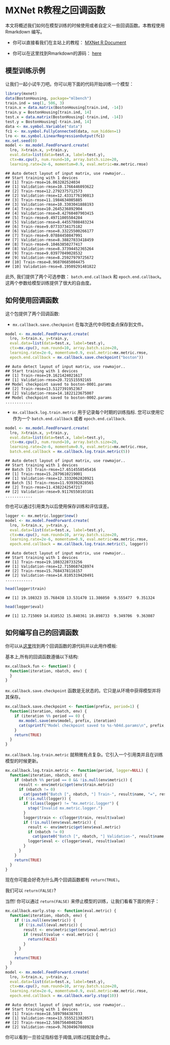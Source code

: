 # MXNet R教程之回调函数

本文将概述我们如何在模型训练的时候使用或者自定义一些回调函数。本教程使用 Rmarkdown 编写。

- 你可以直接看我们在主站上的教程： [MXNet R Document](http://mxnet.io/api/r/CallbackFunctionTutorial.html)

- 你可以在这里找到Rmarkdown的源码： [here](https://github.com/dmlc/mxnet/blob/master/R-package/vignettes/CallbackFunctionTutorial.Rmd)

## 模型训练示例

让我们一起小试牛刀吧。你可以用下面的代码开始训练一个模型：

```r
library(mxnet)
data(BostonHousing, package="mlbench")
train.ind = seq(1, 506, 3)
train.x = data.matrix(BostonHousing[train.ind, -14])
train.y = BostonHousing[train.ind, 14]
test.x = data.matrix(BostonHousing[-train.ind, -14])
test.y = BostonHousing[-train.ind, 14]
data <- mx.symbol.Variable("data")
fc1 <- mx.symbol.FullyConnected(data, num_hidden=1)
lro <- mx.symbol.LinearRegressionOutput(fc1)
mx.set.seed(0)
model <- mx.model.FeedForward.create(
  lro, X=train.x, y=train.y,
  eval.data=list(data=test.x, label=test.y),
  ctx=mx.cpu(), num.round=10, array.batch.size=20,
  learning.rate=2e-6, momentum=0.9, eval.metric=mx.metric.rmse)
```

```
## Auto detect layout of input matrix, use rowmajor..
## Start training with 1 devices
## [1] Train-rmse=16.063282524034
## [1] Validation-rmse=10.1766446093622
## [2] Train-rmse=12.2792375712573
## [2] Validation-rmse=12.4331776190813
## [3] Train-rmse=11.1984634005885
## [3] Validation-rmse=10.3303041888193
## [4] Train-rmse=10.2645236892904
## [4] Validation-rmse=8.42760407903415
## [5] Train-rmse=9.49711005504284
## [5] Validation-rmse=8.44557808483234
## [6] Train-rmse=9.07733734175182
## [6] Validation-rmse=8.33225500266177
## [7] Train-rmse=9.07884450847991
## [7] Validation-rmse=8.38827833418459
## [8] Train-rmse=9.10463850277417
## [8] Validation-rmse=8.37394452365264
## [9] Train-rmse=9.03977049028532
## [9] Validation-rmse=8.25927979725672
## [10] Train-rmse=8.96870685004475
## [10] Validation-rmse=8.19509291481822
```

此外, 我们提供了两个可选参数： `batch.end.callback` 和 `epoch.end.callback`。这两个参数给模型训练提供了很大的自由度。

## 如何使用回调函数

这个包提供了两个回调函数:

- `mx.callback.save.checkpoint` 在每次迭代中将检查点保存到文件。

```r
model <- mx.model.FeedForward.create(
  lro, X=train.x, y=train.y,
  eval.data=list(data=test.x, label=test.y),
  ctx=mx.cpu(), num.round=10, array.batch.size=20,
  learning.rate=2e-6, momentum=0.9, eval.metric=mx.metric.rmse,
  epoch.end.callback = mx.callback.save.checkpoint("boston"))
```

```
## Auto detect layout of input matrix, use rowmajor..
## Start training with 1 devices
## [1] Train-rmse=19.1621424021617
## [1] Validation-rmse=20.721515592165
## Model checkpoint saved to boston-0001.params
## [2] Train-rmse=13.5127391952367
## [2] Validation-rmse=14.1822123675007
## Model checkpoint saved to boston-0002.params
............
```

- `mx.callback.log.train.metric` 用于记录每个时期的训练指标. 您可以使用它作为一个 `batch.end.callback` 或者 `epoch.end.callback`.

```r
model <- mx.model.FeedForward.create(
  lro, X=train.x, y=train.y,
  eval.data=list(data=test.x, label=test.y),
  ctx=mx.cpu(), num.round=10, array.batch.size=20,
  learning.rate=2e-6, momentum=0.9, eval.metric=mx.metric.rmse,
  batch.end.callback = mx.callback.log.train.metric(5))
```

```
## Auto detect layout of input matrix, use rowmajor..
## Start training with 1 devices
## Batch [5] Train-rmse=17.6514558545416
## [1] Train-rmse=15.2879610219001
## [1] Validation-rmse=12.3332062820921
## Batch [5] Train-rmse=11.939392828565
## [2] Train-rmse=11.4382242547217
## [2] Validation-rmse=9.91176550103181
............
```

你也可以通过引用类为以后使用保存训练和评估误差。

```r
logger <- mx.metric.logger$new()
model <- mx.model.FeedForward.create(
  lro, X=train.x, y=train.y,
  eval.data=list(data=test.x, label=test.y),
  ctx=mx.cpu(), num.round=10, array.batch.size=20,
  learning.rate=2e-6, momentum=0.9, eval.metric=mx.metric.rmse,
  epoch.end.callback = mx.callback.log.train.metric(5, logger))
```

```
## Auto detect layout of input matrix, use rowmajor..
## Start training with 1 devices
## [1] Train-rmse=19.1083228733256
## [1] Validation-rmse=12.7150687428974
## [2] Train-rmse=15.7684378116157
## [2] Validation-rmse=14.8105319420491
............
```

```r
head(logger$train)
```

```
## [1] 19.108323 15.768438 13.531470 11.386050  9.555477  9.351324
```

```r
head(logger$eval)
```

```
## [1] 12.715069 14.810532 15.840361 10.898733  9.349706  9.363087
```

## 如何编写自己的回调函数

你可以从[这里](https://github.com/dmlc/mxnet/blob/master/R-package/R/callback.R)找到两个回调函数的源代码并以此用作模板:

基本上,所有的回调函数遵循以下结构:

```r
mx.callback.fun <- function() {
  function(iteration, nbatch, env) {
  }
}
```

`mx.callback.save.checkpoint` 函数是无状态的。它只是从环境中获得模型并将其保存。

```r
mx.callback.save.checkpoint <- function(prefix, period=1) {
  function(iteration, nbatch, env) {
    if (iteration %% period == 0) {
      mx.model.save(env$model, prefix, iteration)
      cat(sprintf("Model checkpoint saved to %s-%04d.params\n", prefix, iteration))
    }
    return(TRUE)
  }
}
```

`mx.callback.log.train.metric` 就稍微有点复杂。它引入一个引用类并且在训练模型的时候更新。

```r
mx.callback.log.train.metric <- function(period, logger=NULL) {
  function(iteration, nbatch, env) {
    if (nbatch %% period == 0 && !is.null(env$metric)) {
      result <- env$metric$get(env$train.metric)
      if (nbatch != 0)
        cat(paste0("Batch [", nbatch, "] Train-", result$name, "=", result$value, "\n"))
      if (!is.null(logger)) {
        if (class(logger) != "mx.metric.logger") {
          stop("Invalid mx.metric.logger.")
        }
        logger$train <- c(logger$train, result$value)
        if (!is.null(env$eval.metric)) {
          result <- env$metric$get(env$eval.metric)
          if (nbatch != 0)
            cat(paste0("Batch [", nbatch, "] Validation-", result$name, "=", result$value, "\n"))
          logger$eval <- c(logger$eval, result$value)
        }
      }
    }
    return(TRUE)
  }
}
```

现在你可能会好奇为什么两个回调函数都有 `return(TRUE)`。

我们可以 `return(FALSE)`?

当然! 你可以通过 `return(FALSE)` 来停止模型的训练，让我们看看下面的例子：

```r
mx.callback.early.stop <- function(eval.metric) {
  function(iteration, nbatch, env) {
    if (!is.null(env$metric)) {
      if (!is.null(eval.metric)) {
        result <- env$metric$get(env$eval.metric)
        if (result$value < eval.metric) {
          return(FALSE)
        }
      }
    }
    return(TRUE)
  }
}
model <- mx.model.FeedForward.create(
  lro, X=train.x, y=train.y,
  eval.data=list(data=test.x, label=test.y),
  ctx=mx.cpu(), num.round=10, array.batch.size=20,
  learning.rate=2e-6, momentum=0.9, eval.metric=mx.metric.rmse,
  epoch.end.callback = mx.callback.early.stop(10))
```

```
## Auto detect layout of input matrix, use rowmajor..
## Start training with 1 devices
## [1] Train-rmse=18.5897984387033
## [1] Validation-rmse=13.5555213820571
## [2] Train-rmse=12.5867564040256
## [2] Validation-rmse=9.76304967080928
```

你可以看到一旦验证指标低于阈值,训练过程就会停止。
